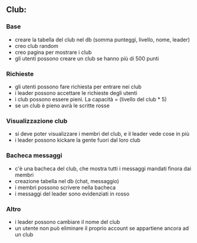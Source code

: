 ## Club:

### Base
- creare la tabella del club nel db (somma punteggi, livello, nome, leader)
- creo club random
- creo pagina per mostrare i club
- gli utenti possono creare un club se hanno più di 500 punti

### Richieste
- gli utenti possono fare richiesta per entrare nei club
- i leader possono accettare le richieste degli utenti
- i club possono essere pieni. La capacità = (livello del club * 5)
- se un club è pieno avrà le scritte rosse

### Visualizzazione club
- si deve poter visualizzare i membri del club, e il leader vede cose in più
- i leader possono kickare la gente fuori dal loro club

### Bacheca messaggi
- c'è una bacheca del club, che mostra tutti i messaggi mandati finora dai membri
- creazione tabella nel db (chat, messaggio)
- i membri possono scrivere nella bacheca
- i messaggi del leader sono evidenziati in rosso

### Altro
- i leader possono cambiare il nome del club
- un utente non può eliminare il proprio account se appartiene ancora ad un club 